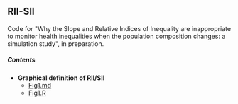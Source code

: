 ## RII-SII
Code for "Why the Slope and Relative Indices of Inequality are inappropriate to monitor health inequalities when the population composition changes: a simulation study", in preparation.

##### Contents

* **Graphical definition of RII/SII**
  * [Fig1.md](Fig1.md)
  * [Fig1.R](Fig1.R)

